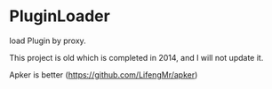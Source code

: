 # PluginLoader

load Plugin by proxy.<br>

This project is old which is completed in 2014, and I will not update it.<br>

Apker is better (https://github.com/LifengMr/apker)

